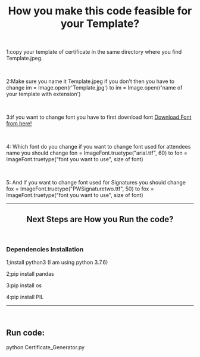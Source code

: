 <h1 align="center">How you make this code feasible for your Template?</h1>
<br>
<p>
1:copy your template of certificate in the same directory where you find Template.jpeg.
</p>
<br>
<p>
2:Make sure you name it Template.jpeg if you don't then you have to change im = Image.open(r'Template.jpg') to im = Image.open(r'name of your template with extension')
</p>
<br>
<p>
3:if you want to change font you have to first download font <a href="https://www.1001fonts.com/signature-fonts.html?page=2">Download Font from here!</a>

</p>
<br>
<p>
4: Which font do you change if you want to change font used for attendees name you should change fon = ImageFont.truetype("arial.ttf", 60) to 
  fon = ImageFont.truetype("font you want to use", size of font)
</p>
<br>
<p>
5: And if you want to change font used for Signatures you should change fox = ImageFont.truetype("PWSignaturetwo.ttf", 50) to 
  fox = ImageFont.truetype("font you want to use", size of font)
</p>
<hr>
<h2 align="center">Next Steps are How you Run the code?</h2>
<br>
<h3>Dependencies Installation</h3>
<p>
  1;install python3 (I am using python 3.7.6)
  </P>
  <p>
  2;pip install pandas
  </p>
  <p>
  3:pip install os
  </p>
  <p>
  4:pip install PIL
  </p>
  <hr>
<br>
<h2>Run code:</h2>
<p>
  python Certificate_Generator.py
</p>
